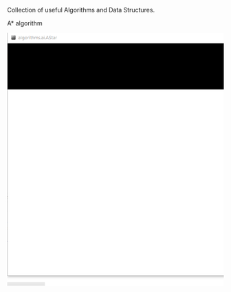 Collection of useful Algorithms and Data Structures.

A* algorithm

![Astar](src/main/resources/AStar.gif)
